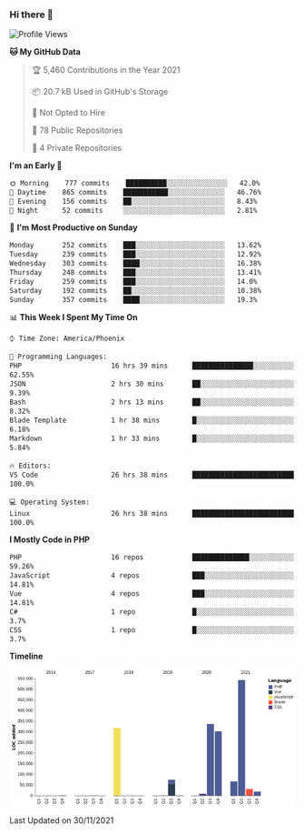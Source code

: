 ### Hi there 👋

<!--START_SECTION:waka-->
![Profile Views](http://img.shields.io/badge/Profile%20Views-3-blue)

**🐱 My GitHub Data** 

> 🏆 5,460 Contributions in the Year 2021
 > 
> 📦 20.7 kB Used in GitHub's Storage 
 > 
> 🚫 Not Opted to Hire
 > 
> 📜 78 Public Repositories 
 > 
> 🔑 4 Private Repositories  
 > 
**I'm an Early 🐤** 

```text
🌞 Morning    777 commits    ██████████░░░░░░░░░░░░░░░   42.0% 
🌆 Daytime    865 commits    ███████████░░░░░░░░░░░░░░   46.76% 
🌃 Evening    156 commits    ██░░░░░░░░░░░░░░░░░░░░░░░   8.43% 
🌙 Night      52 commits     ░░░░░░░░░░░░░░░░░░░░░░░░░   2.81%

```
📅 **I'm Most Productive on Sunday** 

```text
Monday       252 commits    ███░░░░░░░░░░░░░░░░░░░░░░   13.62% 
Tuesday      239 commits    ███░░░░░░░░░░░░░░░░░░░░░░   12.92% 
Wednesday    303 commits    ████░░░░░░░░░░░░░░░░░░░░░   16.38% 
Thursday     248 commits    ███░░░░░░░░░░░░░░░░░░░░░░   13.41% 
Friday       259 commits    ███░░░░░░░░░░░░░░░░░░░░░░   14.0% 
Saturday     192 commits    ██░░░░░░░░░░░░░░░░░░░░░░░   10.38% 
Sunday       357 commits    ████░░░░░░░░░░░░░░░░░░░░░   19.3%

```


📊 **This Week I Spent My Time On** 

```text
⌚︎ Time Zone: America/Phoenix

💬 Programming Languages: 
PHP                      16 hrs 39 mins      ███████████████░░░░░░░░░░   62.55% 
JSON                     2 hrs 30 mins       ██░░░░░░░░░░░░░░░░░░░░░░░   9.39% 
Bash                     2 hrs 13 mins       ██░░░░░░░░░░░░░░░░░░░░░░░   8.32% 
Blade Template           1 hr 38 mins        █░░░░░░░░░░░░░░░░░░░░░░░░   6.18% 
Markdown                 1 hr 33 mins        █░░░░░░░░░░░░░░░░░░░░░░░░   5.84%

🔥 Editors: 
VS Code                  26 hrs 38 mins      █████████████████████████   100.0%

💻 Operating System: 
Linux                    26 hrs 38 mins      █████████████████████████   100.0%

```

**I Mostly Code in PHP** 

```text
PHP                      16 repos            ██████████████░░░░░░░░░░░   59.26% 
JavaScript               4 repos             ███░░░░░░░░░░░░░░░░░░░░░░   14.81% 
Vue                      4 repos             ███░░░░░░░░░░░░░░░░░░░░░░   14.81% 
C#                       1 repo              █░░░░░░░░░░░░░░░░░░░░░░░░   3.7% 
CSS                      1 repo              █░░░░░░░░░░░░░░░░░░░░░░░░   3.7%

```


**Timeline**

![Chart not found](https://raw.githubusercontent.com/mikebronner/mikebronner/master/charts/bar_graph.png) 


 Last Updated on 30/11/2021
<!--END_SECTION:waka-->

<!--
**mikebronner/mikebronner** is a ✨ _special_ ✨ repository because its `README.md` (this file) appears on your GitHub profile.

Here are some ideas to get you started:

- 🔭 I’m currently working on ...
- 🌱 I’m currently learning ...
- 👯 I’m looking to collaborate on ...
- 🤔 I’m looking for help with ...
- 💬 Ask me about ...
- 📫 How to reach me: ...
- 😄 Pronouns: ...
- ⚡ Fun fact: ...
-->
